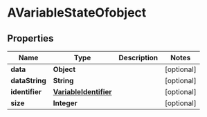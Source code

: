 
# AVariableStateOfobject

## Properties
Name | Type | Description | Notes
------------ | ------------- | ------------- | -------------
**data** | **Object** |  |  [optional]
**dataString** | **String** |  |  [optional]
**identifier** | [**VariableIdentifier**](VariableIdentifier.md) |  |  [optional]
**size** | **Integer** |  |  [optional]



